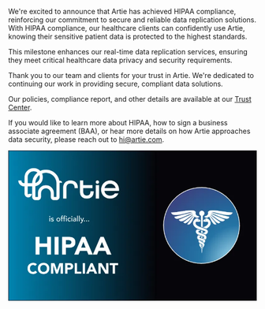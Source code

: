 We're excited to announce that Artie has achieved HIPAA compliance, reinforcing our commitment to secure and reliable data replication solutions. With HIPAA compliance, our healthcare clients can confidently use Artie, knowing their sensitive patient data is protected to the highest standards.

This milestone enhances our real-time data replication services, ensuring they meet critical healthcare data privacy and security requirements.

Thank you to our team and clients for your trust in Artie. We're dedicated to continuing our work in providing secure, compliant data solutions.

Our policies, compliance report, and other details are available at our [Trust Center](https://trust.artie.com/).

If you would like to learn more about HIPAA, how to sign a business associate agreement (BAA), or hear more details on how Artie approaches data security, please reach out to [hi@artie.com](mailto:hi@artie.com).

![HIPAA Announcement](./announcement.webp)
